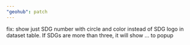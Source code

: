 ```yaml
---
"geohub": patch
---
```


fix: show just SDG number with circle and color instead of SDG logo in dataset table. If SDGs are more than three, it will show ... to popup
